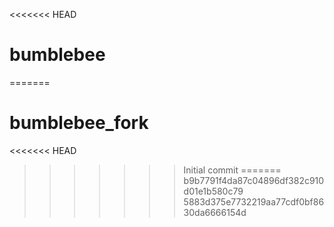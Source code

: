<<<<<<< HEAD
# bumblebee
=======
# bumblebee_fork
<<<<<<< HEAD
>>>>>>> Initial commit
=======
>>>>>>> b9b7791f4da87c04896df382c910d01e1b580c79
>>>>>>> 5883d375e7732219aa77cdf0bf8630da6666154d
